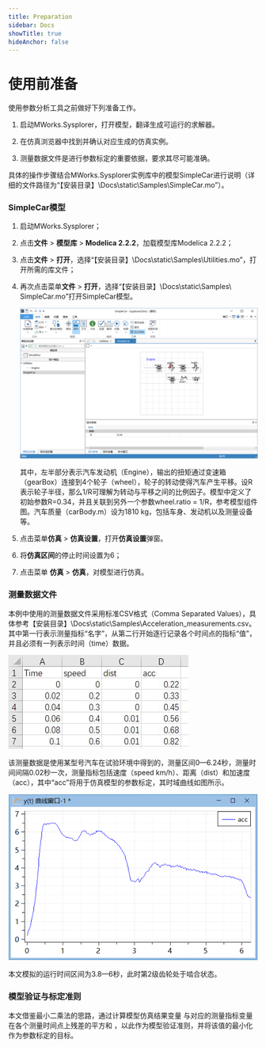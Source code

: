```yaml
---
title: Preparation
sidebar: Docs
showTitle: true
hideAnchor: false
---
```

# 使用前准备

使用参数分析工具之前做好下列准备工作。

1. 启动MWorks.Sysplorer，打开模型，翻译生成可运行的求解器。

2. 在仿真浏览器中找到并确认对应生成的仿真实例。

3. 测量数据文件是进行参数标定的重要依据，要求其尽可能准确。

具体的操作步骤结合MWorks.Sysplorer实例库中的模型SimpleCar进行说明（详细的文件路径为“【安装目录】\Docs\static\Samples\SimpleCar.mo”）。

### SimpleCar模型

1. 启动MWorks.Sysplorer；

2. 点击**文件** > **模型库** > **Modelica 2.2.2**，加载模型库Modelica 2.2.2；

3. 点击**文件** > **打开**，选择“【安装目录】\Docs\static\Samples\Utilities.mo”，打开所需的库文件；

4. 再次点击菜单**文件** > **打开**，选择“【安装目录】\Docs\static\Samples\ SimpleCar.mo”打开SimpleCar模型。

   <img src="Preparation.assets/image-20201219152905629.png" alt="image-20201219152905629" style="zoom:67%;" />

   其中，左半部分表示汽车发动机（Engine），输出的扭矩通过变速箱（gearBox）连接到4个轮子（wheel），轮子的转动使得汽车产生平移。设R表示轮子半径，那么1/R可理解为转动与平移之间的比例因子。模型中定义了初始参数R=0.34，并且关联到另外一个参数wheel.ratio = 1/R，参考模型组件图。汽车质量（carBody.m）设为1810 kg，包括车身、发动机以及测量设备等。

5. 点击菜单**仿真** > **仿真设置**，打开**仿真设置**弹窗。

6. 将**仿真区间**的停止时间设置为6；

7. 点击菜单 **仿真** > **仿真**，对模型进行仿真。

### 测量数据文件

本例中使用的测量数据文件采用标准CSV格式（Comma Separated Values），具体参考【安装目录】\Docs\static\Samples\Acceleration_measurements.csv。其中第一行表示测量指标“名字”，从第二行开始逐行记录各个时间点的指标“值”，并且必须有一列表示时间（time）数据。

![image-20201222093903](Preparation.assets/image-20201222093903.png)

该测量数据是使用某型号汽车在试验环境中得到的，测量区间0—6.24秒，测量时间间隔0.02秒一次，测量指标包括速度（speed km/h）、距离（dist）和加速度（acc），其中“acc”将用于仿真模型的参数标定，其时域曲线如图所示。

![image-20201219153541083](Preparation.assets/image-20201219153541083.png)

本文模拟的运行时间区间为3.8—6秒，此时第2级齿轮处于啮合状态。

### 模型验证与标定准则

本文借鉴最小二乘法的思路，通过计算模型仿真结果变量 与对应的测量指标变量 在各个测量时间点上残差的平方和 ，以此作为模型验证准则，并将该值的最小化作为参数标定的目标。